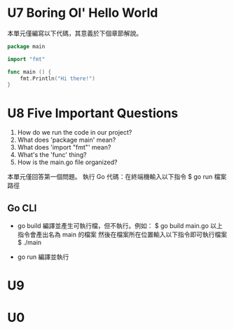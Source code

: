 # U7 Boring Ol' Hello World
本單元僅編寫以下代碼，其意義於下個章節解說。
```Go
package main

import "fmt"

func main () {
	fmt.Println("Hi there!")
}
```
# U8 Five Important Questions
1. How do we run the code in our project?
2. What does 'package main' mean?
3. What does 'import "fmt"' mean?
4. What's the 'func' thing?
5. How is the main.go file organized?

本單元僅回答第一個問題。
執行 Go 代碼：在終端機輸入以下指令 $ go run 檔案路徑

## Go CLI
- go build
編譯並產生可執行檔，但不執行。例如：
 $ go build main.go
以上指令會產出名為 main 的檔案
然後在檔案所在位置輸入以下指令即可執行檔案
 $ ./main

- go run
編譯並執行
# U9
# U0
